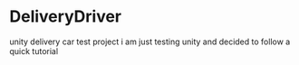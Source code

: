 # DeliveryDriver
unity delivery car test project
i am just testing unity and decided to follow a quick tutorial
